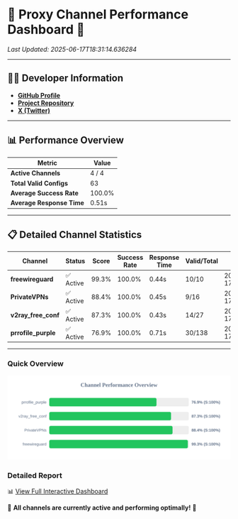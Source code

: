 # 🌟 Proxy Channel Performance Dashboard 🌟

_Last Updated: 2025-06-17T18:31:14.636284_

---

## 👩‍💻 Developer Information

- **[GitHub Profile](https://github.com/4n0nymou3)**  
- **[Project Repository](https://github.com/4n0nymou3/multi-proxy-config-fetcher)**  
- **[X (Twitter)](https://x.com/4n0nymou3)**  

---

## 📊 Performance Overview

| Metric                | Value       |
|-----------------------|-------------|
| **Active Channels**   | 4 / 4       |
| **Total Valid Configs** | 63          |
| **Average Success Rate** | 100.0%      |
| **Average Response Time** | 0.51s       |

---

## 📋 Detailed Channel Statistics

| Channel          | Status     | Score  | Success Rate | Response Time | Valid/Total | Last Success               |
|------------------|------------|--------|--------------|---------------|-------------|----------------------------|
| **freewireguard**  | ✅ Active  | 99.3%  | 100.0% | 0.44s         | 10/10       | 2025-06-17T18:31:14.634709 |
| **PrivateVPNs**  | ✅ Active  | 88.4%  | 100.0% | 0.45s         | 9/16       | 2025-06-17T18:31:14.167998 |
| **v2ray_free_conf**  | ✅ Active  | 87.3%  | 100.0% | 0.43s         | 14/27       | 2025-06-17T18:31:13.678528 |
| **prrofile_purple**  | ✅ Active  | 76.9%  | 100.0% | 0.71s         | 30/138       | 2025-06-17T18:31:13.185144 |

---

### Quick Overview
<div align="center">
  <a href="https://raw.githubusercontent.com/nullluser/NullRepo/refs/heads/main/assets/channel_stats_chart.svg">
    <img src="https://raw.githubusercontent.com/nullluser/NullRepo/refs/heads/main/assets/channel_stats_chart.svg" alt="Source Performance Statistics" width="800">
  </a>
</div>

### Detailed Report
📊 [View Full Interactive Dashboard](https://htmlpreview.github.io/?https://github.com/nullluser/NullRepo/blob/main/assets/performance_report.html)

🎉 **All channels are currently active and performing optimally!** 🎉

